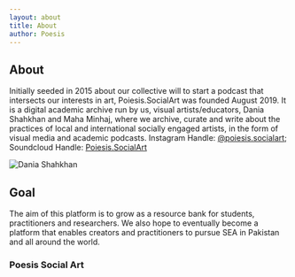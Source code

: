 ```yaml
---
layout: about
title: About
author: Poesis
---
```


## About

Initially seeded in 2015 about our collective will to start a podcast that intersects our interests in art, Poiesis.SocialArt was founded August 2019. It is a digital academic archive run by us, visual artists/educators, Dania Shahkhan and Maha Minhaj, where we archive, curate and write about the practices of local and international socially engaged artists, in the form of visual media and academic podcasts.
Instagram Handle: [@poiesis.socialart](https://www.instagram.com/poiesis.socialart/); Soundcloud Handle: [Poiesis.SocialArt](https://soundcloud.com/user-384729018)

![Dania Shahkhan](Dania_Shahkhan.jpg)

## Goal

The aim of this platform is to grow as a resource bank for students, practitioners and researchers.
We also hope to eventually become a platform that enables creators and practitioners to pursue SEA in Pakistan and all around the world.

### Poesis Social Art

<!--author-->